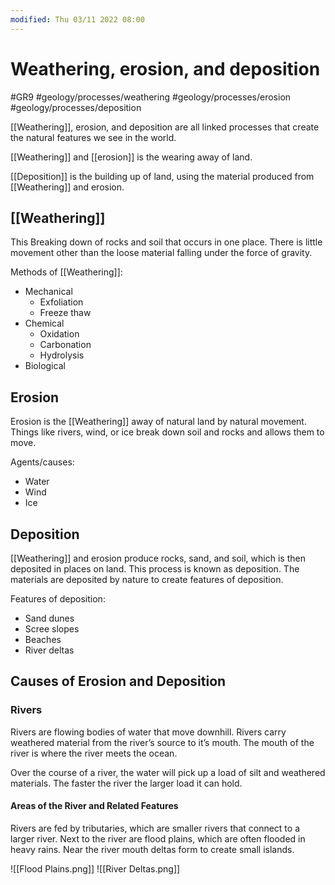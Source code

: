 ```yaml
---
modified: Thu 03/11 2022 08:00
---
```

# Weathering, erosion, and deposition
#GR9 #geology/processes/weathering #geology/processes/erosion #geology/processes/deposition 

[[Weathering]], erosion, and deposition are all linked processes that create the natural features we see in the world.

[[Weathering]] and [[erosion]] is the wearing away of land.

[[Deposition]] is the building up of land, using the material produced from [[Weathering]] and erosion.

## [[Weathering]]
This Breaking down of rocks and soil that occurs in one place. There is little movement other than the loose material falling under the force of gravity.

Methods of [[Weathering]]:
-   Mechanical
    -   Exfoliation
    -   Freeze thaw
-   Chemical
    -   Oxidation
    -   Carbonation
    -   Hydrolysis
-   Biological

## Erosion
Erosion is the [[Weathering]] away of natural land by natural movement. Things like rivers, wind, or ice break down soil and rocks and allows them to move.

Agents/causes:
-   Water
-   Wind
-   Ice

## Deposition
[[Weathering]] and erosion produce rocks, sand, and soil, which is then deposited in places on land. This process is known as deposition. The materials are deposited by nature to create features of deposition.

Features of deposition:
-   Sand dunes
-   Scree slopes
-   Beaches
-   River deltas

## Causes of Erosion and Deposition
### Rivers
Rivers are flowing bodies of water that move downhill. Rivers carry weathered material from the river’s source to it’s mouth. The mouth of the river is where the river meets the ocean.

Over the course of a river, the water will pick up a load of silt and weathered materials. The faster the river the larger load it can hold.

#### Areas of the River and Related Features
Rivers are fed by tributaries, which are smaller rivers that connect to a larger river.
Next to the river are flood plains, which are often flooded in heavy rains. Near the river mouth deltas form to create small islands.

![[Flood Plains.png]]
![[River Deltas.png]]